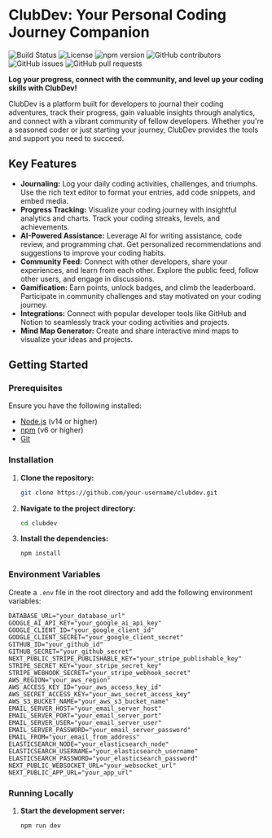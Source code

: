# ClubDev: Your Personal Coding Journey Companion

![Build Status](https://img.shields.io/github/actions/workflow/status/bantoinese83/Club-Dev/ci.yml)
![License](https://img.shields.io/github/license/bantoinese83/Club-Dev)
![npm version](https://img.shields.io/npm/v/clubdevbase)
![GitHub contributors](https://img.shields.io/github/contributors/bantoinese83/Club-Dev)
![GitHub issues](https://img.shields.io/github/issues/bantoinese83/Club-Dev)
![GitHub pull requests](https://img.shields.io/github/issues-pr/bantoinese83/Club-Dev)

**Log your progress, connect with the community, and level up your coding skills with ClubDev!**

ClubDev is a platform built for developers to journal their coding adventures, track their progress, gain valuable insights through analytics, and connect with a vibrant community of fellow developers. Whether you're a seasoned coder or just starting your journey, ClubDev provides the tools and support you need to succeed.

## Key Features

- **Journaling:** Log your daily coding activities, challenges, and triumphs. Use the rich text editor to format your entries, add code snippets, and embed media.
- **Progress Tracking:** Visualize your coding journey with insightful analytics and charts. Track your coding streaks, levels, and achievements.
- **AI-Powered Assistance:** Leverage AI for writing assistance, code review, and programming chat. Get personalized recommendations and suggestions to improve your coding habits.
- **Community Feed:** Connect with other developers, share your experiences, and learn from each other. Explore the public feed, follow other users, and engage in discussions.
- **Gamification:** Earn points, unlock badges, and climb the leaderboard. Participate in community challenges and stay motivated on your coding journey.
- **Integrations:** Connect with popular developer tools like GitHub and Notion to seamlessly track your coding activities and projects.
- **Mind Map Generator:** Create and share interactive mind maps to visualize your ideas and projects.

## Getting Started

### Prerequisites

Ensure you have the following installed:

- [Node.js](https://nodejs.org/) (v14 or higher)
- [npm](https://www.npmjs.com/) (v6 or higher)
- [Git](https://git-scm.com/)

### Installation

1. **Clone the repository:**

    ```bash
    git clone https://github.com/your-username/clubdev.git
    ```

2. **Navigate to the project directory:**

    ```bash
    cd clubdev
    ```

3. **Install the dependencies:**

    ```bash
    npm install
    ```

### Environment Variables

Create a `.env` file in the root directory and add the following environment variables:

```env
DATABASE_URL="your_database_url"
GOOGLE_AI_API_KEY="your_google_ai_api_key"
GOOGLE_CLIENT_ID="your_google_client_id"
GOOGLE_CLIENT_SECRET="your_google_client_secret"
GITHUB_ID="your_github_id"
GITHUB_SECRET="your_github_secret"
NEXT_PUBLIC_STRIPE_PUBLISHABLE_KEY="your_stripe_publishable_key"
STRIPE_SECRET_KEY="your_stripe_secret_key"
STRIPE_WEBHOOK_SECRET="your_stripe_webhook_secret"
AWS_REGION="your_aws_region"
AWS_ACCESS_KEY_ID="your_aws_access_key_id"
AWS_SECRET_ACCESS_KEY="your_aws_secret_access_key"
AWS_S3_BUCKET_NAME="your_aws_s3_bucket_name"
EMAIL_SERVER_HOST="your_email_server_host"
EMAIL_SERVER_PORT="your_email_server_port"
EMAIL_SERVER_USER="your_email_server_user"
EMAIL_SERVER_PASSWORD="your_email_server_password"
EMAIL_FROM="your_email_from_address"
ELASTICSEARCH_NODE="your_elasticsearch_node"
ELASTICSEARCH_USERNAME="your_elasticsearch_username"
ELASTICSEARCH_PASSWORD="your_elasticsearch_password"
NEXT_PUBLIC_WEBSOCKET_URL="your_websocket_url"
NEXT_PUBLIC_APP_URL="your_app_url"
```

### Running Locally

1. **Start the development server:**

    ```bash
    npm run dev
    ``` 
   